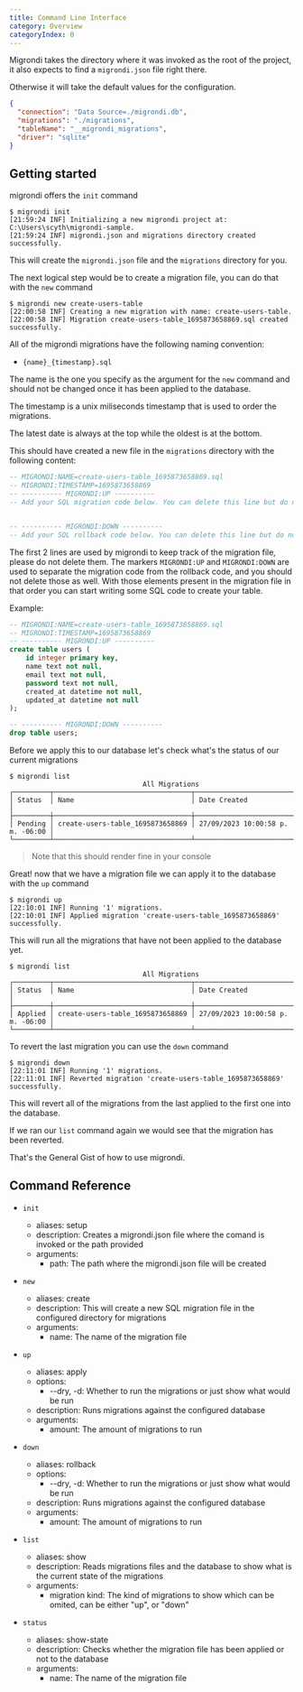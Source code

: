 ```yaml
---
title: Command Line Interface
category: Overview
categoryIndex: 0
---
```


Migrondi takes the directory where it was invoked as the root of the project, it also expects to find a `migrondi.json` file right there.

Otherwise it will take the default values for the configuration.

```json
{
  "connection": "Data Source=./migrondi.db",
  "migrations": "./migrations",
  "tableName": "__migrondi_migrations",
  "driver": "sqlite"
}
```

## Getting started

migrondi offers the `init` command

```
$ migrondi init
[21:59:24 INF] Initializing a new migrondi project at: C:\Users\scyth\migrondi-sample.
[21:59:24 INF] migrondi.json and migrations directory created successfully.
```

This will create the `migrondi.json` file and the `migrations` directory for you.

The next logical step would be to create a migration file, you can do that with the `new` command

```
$ migrondi new create-users-table
[22:00:58 INF] Creating a new migration with name: create-users-table.
[22:00:58 INF] Migration create-users-table_1695873658869.sql created successfully.
```

All of the migrondi migrations have the following naming convention:

- `{name}_{timestamp}.sql`

The name is the one you specify as the argument for the `new` command and should not be changed once it has been applied to the database.

The timestamp is a unix miliseconds timestamp that is used to order the migrations.

The latest date is always at the top while the oldest is at the bottom.

This should have created a new file in the `migrations` directory with the following content:

```sql
-- MIGRONDI:NAME=create-users-table_1695873658869.sql
-- MIGRONDI:TIMESTAMP=1695873658869
-- ---------- MIGRONDI:UP ----------
-- Add your SQL migration code below. You can delete this line but do not delete the comments above.


-- ---------- MIGRONDI:DOWN ----------
-- Add your SQL rollback code below. You can delete this line but do not delete the comment above.

```

The first 2 lines are used by migrondi to keep track of the migration file, please do not delete them.
The markers `MIGRONDI:UP` and `MIGRONDI:DOWN` are used to separate the migration code from the rollback code, and you should not delete those as well. With those elements present in the migration file in that order you can start writing some SQL code to create your table.

Example:

```sql
-- MIGRONDI:NAME=create-users-table_1695873658869.sql
-- MIGRONDI:TIMESTAMP=1695873658869
-- ---------- MIGRONDI:UP ----------
create table users (
    id integer primary key,
    name text not null,
    email text not null,
    password text not null,
    created_at datetime not null,
    updated_at datetime not null
);

-- ---------- MIGRONDI:DOWN ----------
drop table users;

```

Before we apply this to our database let's check what's the status of our current migrations

```text
$ migrondi list
                                 All Migrations
┌─────────┬──────────────────────────────────┬──────────────────────────────────┐
│ Status  │ Name                             │ Date Created                     │
├─────────┼──────────────────────────────────┼──────────────────────────────────┤
│ Pending │ create-users-table_1695873658869 │ 27/09/2023 10:00:58 p. m. -06:00 │
└─────────┴──────────────────────────────────┴──────────────────────────────────┘
```

> Note that this should render fine in your console

Great! now that we have a migration file we can apply it to the database with the `up` command

```
$ migrondi up
[22:10:01 INF] Running '1' migrations.
[22:10:01 INF] Applied migration 'create-users-table_1695873658869' successfully.
```

This will run all the migrations that have not been applied to the database yet.

```text
$ migrondi list
                                 All Migrations
┌─────────┬──────────────────────────────────┬──────────────────────────────────┐
│ Status  │ Name                             │ Date Created                     │
├─────────┼──────────────────────────────────┼──────────────────────────────────┤
│ Applied │ create-users-table_1695873658869 │ 27/09/2023 10:00:58 p. m. -06:00 │
└─────────┴──────────────────────────────────┴──────────────────────────────────┘
```

To revert the last migration you can use the `down` command

```
$ migrondi down
[22:11:01 INF] Running '1' migrations.
[22:11:01 INF] Reverted migration 'create-users-table_1695873658869' successfully.
```

This will revert all of the migrations from the last applied to the first one into the database.

If we ran our `list` command again we would see that the migration has been reverted.

That's the General Gist of how to use migrondi.

## Command Reference

- `init`

  - aliases: setup
  - description: Creates a migrondi.json file where the comand is invoked or the path provided
  - arguments:
    - path: The path where the migrondi.json file will be created

- `new`

  - aliases: create
  - description: This will create a new SQL migration file in the configured directory for migrations
  - arguments:
    - name: The name of the migration file

- `up`

  - aliases: apply
  - options:
    - --dry, -d: Whether to run the migrations or just show what would be run
  - description: Runs migrations against the configured database
  - arguments:
    - amount: The amount of migrations to run

- `down`

  - aliases: rollback
  - options:
    - --dry, -d: Whether to run the migrations or just show what would be run
  - description: Runs migrations against the configured database
  - arguments:
    - amount: The amount of migrations to run

- `list`

  - aliases: show
  - description: Reads migrations files and the database to show what is the current state of the migrations
  - arguments:
    - migration kind: The kind of migrations to show which can be omited, can be either "up", or "down"

- `status`

  - aliases: show-state
  - description: Checks whether the migration file has been applied or not to the database
  - arguments:
    - name: The name of the migration file
